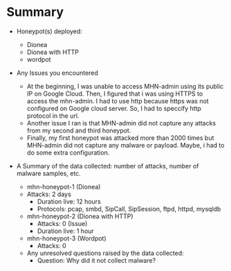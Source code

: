 # Summary

* Honeypot(s) deployed:
  * Dionea
  * Dionea with HTTP
  * wordpot

* Any Issues you encountered
  * At the beginning, I was unable to access MHN-admin using its public IP on Google Cloud. Then, I figured that i was using HTTPS to access the mhn-admin. I had to use http because https was not configured on Google cloud server. So, I had to speccify http protocol in the url.
  * Another issue I ran is that MHN-admin did not capture any attacks from my second and third honeypot.
  * Finally, my first honeypot was attacked more than 2000 times but MHN-admin did not capture any malware or payload. Maybe, i had to do some extra configuration.  

* A Summary of the data collected: number of attacks, number of malware samples, etc.
   * mhn-honeypot-1 (Dionea)
	* Attacks: 2 days
        * Duration live: 12 hours
        * Protocols: pcap, smbd, SipCall, SipSession, ftpd, httpd, mysqldb
   * mhn-honeypot-2 (Dionea with HTTP)
        * Attacks: 0 (Issue)
        * Duration live: 1 hour
   * mhn-honeypot-3 (Wordpot)
       * Attacks: 0
   * Any unresolved questions raised by the data collected: 
       * Question: Why did it not collect malware?   
  

